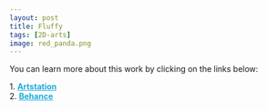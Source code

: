 ```yaml
---
layout: post 
title: Fluffy
tags: [2D-arts]
image: red_panda.png
---
```


<!--more-->

You can learn more about this work by clicking on the links below: <br/>

<div>
	1.
    <a href="https://www.artstation.com/artwork/Ka9gLR" target="_blank" style="font-weight: bold; color: #1CAAD9;">Artstation</a><br/>
	2.
	<a href="https://www.behance.net/gallery/84998761/Fluffy" target="_blank" style="font-weight: bold; color: #1CAAD9;">Behance</a><br/>	
</div>
